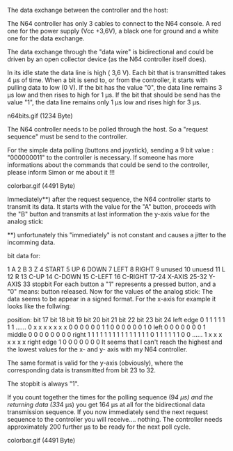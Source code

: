 The data exchange between the controller and the host:

The N64 controller has only 3 cables to connect to the N64 console. A red one for the power supply (Vcc +3,6V), a black one for ground and a white one for the data exchange.

The data exchange through the "data wire" is bidirectional and could be driven by an open collector device (as the N64 controller itself does).

In its idle state the data line is high ( 3,6 V).
Each bit that is transmitted takes 4 µs of time. When a bit is send to, or from the controller, it starts with pulling data to low (0 V). If the bit has the value "0", the data line remains 3 µs low and then rises to high for 1 µs. If the bit that should be send has the value "1", the data line remains only 1 µs low and rises high for 3 µs.

n64bits.gif (1234 Byte)

The N64 controller needs to be polled through the host.
So a "request sequence" must be send to the controller.

For the simple data polling (buttons and joystick), sending a 9 bit value : "000000011" to the controller is necessary. 
If someone has more informations about the commands that could be send to the controller, please inform Simon or me about it !!!

colorbar.gif (4491 Byte)

Immediately**) after the request sequence, the N64 controller starts to transmit its data.
It starts with the value for the "A" button, proceeds with the "B" button and transmits at last information the y-axis value for the analog stick:

**) unfortunately this "immediately" is not constant and causes a jitter to the incomming data.

bit	
data for:

1	A
2	B
3	Z
4	START
5	UP
6	DOWN
7	LEFT
8	RIGHT
9	unused
10	unuesd
11	L
12	R
13	C-UP
14	C-DOWN
15	C-LEFT
16	C-RIGHT
17-24	X-AXIS
25-32	Y-AXIS
33	stopbit
For each button a "1" represents a pressed button, and a "0" means: button released.
Now for the values of the analog stick:
The data seems to be appear in a  signed format. For the x-axis for example it looks like the follwing:

position:	bit 17	bit 18	bit 19	bit 20	bit 21	bit 22	bit 23	bit 24
left edge	0	1	1	1	1	1	1	1
......		0	x	x	x	x	x	x	x
 			0	0	0	0	0	0	1	1
 			0	0	0	0	0	0	1	0
left		0	0	0	0	0	0	0	1
middle		0	0	0	0	0	0	0	0
right		1	1	1	1	1	1	1	1
 			1	1	1	1	1	1	1	0
 			1	1	1	1	1	1	0	0
......		1	x	x	x	x	x	x	x
right edge	1	0	0	0	0	0	0	0
It seems that I can't reach the highest and the lowest values for the x- and y- axis with my N64 controller.

The same format is valid for the y-axis (obviously), where the corresponding data is transmitted from bit 23 to 32.

The stopbit is always "1".

If you count together the times for the polling sequence (9*4 µs) and the returning data (33*4 µs) you get 164 µs at all for the bidirectional data transmission sequence. If you now immediately send the next request sequence to the controller you will receive.... nothing. The controller needs approximately 200 further µs to be ready for the next poll cycle.

 

colorbar.gif (4491 Byte)

